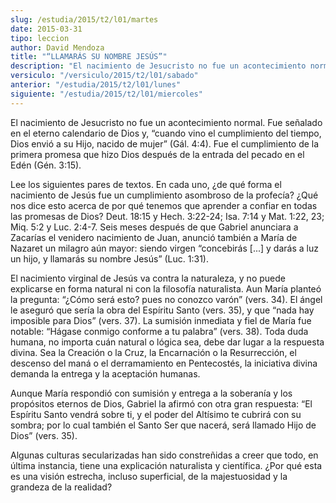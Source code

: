 ```yaml
---
slug: /estudia/2015/t2/l01/martes
date: 2015-03-31
tipo: leccion
author: David Mendoza
title: "“LLAMARÁS SU NOMBRE JESÚS”"
description: "El nacimiento de Jesucristo no fue un acontecimiento normal. Fue señalado en el eterno calendario de Dios y, “cuando vino el cumplimiento del tiempo, Dios envió a su Hijo, nacido de mujer” (Gál. 4:4). Fue el cumplimiento de la primera promesa que hizo Dios después de la entrada del pecado en el Edén (Gén. 3:15)."
versiculo: "/versiculo/2015/t2/l01/sabado"
anterior: "/estudia/2015/t2/l01/lunes"
siguiente: "/estudia/2015/t2/l01/miercoles"
---
```


El nacimiento de Jesucristo no fue un acontecimiento normal. Fue señalado en el eterno calendario de Dios y, “cuando vino el cumplimiento del tiempo, Dios envió a su Hijo, nacido de mujer” (Gál. 4:4). Fue el cumplimiento de la primera promesa que hizo Dios después de la entrada del pecado en el Edén (Gén. 3:15).

Lee los siguientes pares de textos. En cada uno, ¿de qué forma el nacimiento de Jesús fue un cumplimiento asombroso de la profecía? ¿Qué nos dice esto acerca de por qué tenemos que aprender a confiar en todas las promesas de Dios? Deut. 18:15 y Hech. 3:22-24; Isa. 7:14 y Mat. 1:22, 23; Miq. 5:2 y Luc. 2:4-7. Seis meses después de que Gabriel anunciara a Zacarías el venidero nacimiento de Juan, anunció también a María de Nazaret un milagro aún mayor: siendo virgen “concebirás [...] y darás a luz un hijo, y llamarás su nombre Jesús” (Luc. 1:31).

El nacimiento virginal de Jesús va contra la naturaleza, y no puede explicarse en forma natural ni con la filosofía naturalista. Aun María planteó la pregunta: “¿Cómo será esto? pues no conozco varón” (vers. 34). El ángel le aseguró que sería la obra del Espíritu Santo (vers. 35), y que “nada hay imposible para Dios” (vers. 37). La sumisión inmediata y fiel de María fue notable: “Hágase conmigo conforme a tu palabra” (vers. 38). Toda duda humana, no importa cuán natural o lógica sea, debe dar lugar a la respuesta divina. Sea la Creación o la Cruz, la Encarnación o la Resurrección, el descenso del maná o el derramamiento en Pentecostés, la iniciativa divina demanda la entrega y la aceptación humanas.

Aunque María respondió con sumisión y entrega a la soberanía y los propósitos eternos de Dios, Gabriel la afirmó con otra gran respuesta: “El Espíritu Santo vendrá sobre ti, y el poder del Altísimo te cubrirá con su sombra; por lo cual también el Santo Ser que nacerá, será llamado Hijo de Dios” (vers. 35).

Algunas culturas secularizadas han sido constreñidas a creer que todo, en última instancia, tiene una explicación naturalista y científica. ¿Por qué esta es una visión estrecha, incluso superficial, de la majestuosidad y la grandeza de la realidad?
